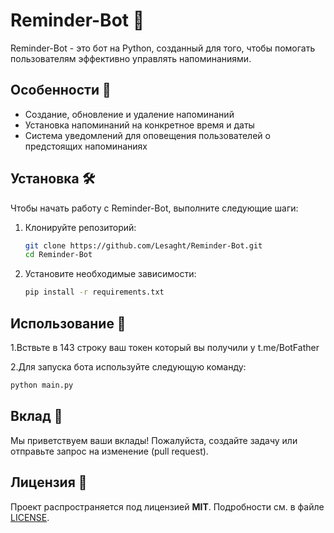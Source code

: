 # Reminder-Bot 📅

Reminder-Bot - это бот на Python, созданный для того, чтобы помогать пользователям эффективно управлять напоминаниями.

## Особенности 🌟

- Создание, обновление и удаление напоминаний
- Установка напоминаний на конкретное время и даты
- Система уведомлений для оповещения пользователей о предстоящих напоминаниях

## Установка 🛠️

Чтобы начать работу с Reminder-Bot, выполните следующие шаги:

1. Клонируйте репозиторий:
    ```sh
    git clone https://github.com/Lesaght/Reminder-Bot.git
    cd Reminder-Bot
    ```

2. Установите необходимые зависимости:
    ```sh
    pip install -r requirements.txt
    ```

## Использование 🚀

1.Вствьте в 143 строку ваш токен который вы получили у t.me/BotFather

2.Для запуска бота используйте следующую команду:
```sh
python main.py
```

## Вклад 👐

Мы приветствуем ваши вклады! Пожалуйста, создайте задачу или отправьте запрос на изменение (pull request).

## Лицензия 📄

Проект распространяется под лицензией **MIT**. Подробности см. в файле [LICENSE](LICENSE).

